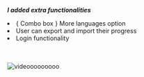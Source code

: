 <strong>*I added extra functionalities*</strong>
<br>
<li>{ Combo box } More languages option</li>
<li>User can export and import their progress</li>
<li>Login functionality</li>
<br>
<br>

![videooooooooo](https://user-images.githubusercontent.com/122131469/218780381-3f2dced8-1fa5-4888-95cf-17272d766c7c.gif)



